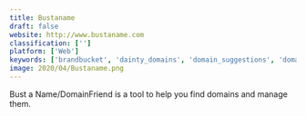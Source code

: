 ```yaml
---
title: Bustaname
draft: false 
website: http://www.bustaname.com
classification: ['']
platform: ['Web']
keywords: ['brandbucket', 'dainty_domains', 'domain_suggestions', 'domainwheel', 'domize', 'lean_domain_search', 'namebounce', 'namemesh', 'nameql', 'namelix', 'namesmith.io', 'naminum', 'panabee', 'username_ideas', 'word_combiner', 'cowr.me', 'namegrep']
image: 2020/04/Bustaname.png
---
```

Bust a Name/DomainFriend is a tool to help you find domains and manage them.